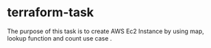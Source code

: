 # terraform-task


The purpose of this task is to create AWS Ec2 Instance by using map, lookup function and count use case .
